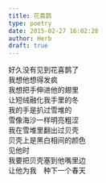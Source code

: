 ```yaml
---  
title: 花喜鹊  
type: poetry  
date: 2015-02-27 16:02:28  
author: Herb  
draft: true
---  
```

好久没有见到花喜鹊了  
我想他想得发疯  
我想把手伸进他的翅里  
让短绒融化我手里的冬    
我的手是扒过雪堆的  
雪像海沙一样明亮粗涩  
我在雪堆里翻出过贝壳  
贝壳上是黑白相间的颜色    
见他时  
我要把贝壳塞到他嘴里边  
让他为我　种下一个春天